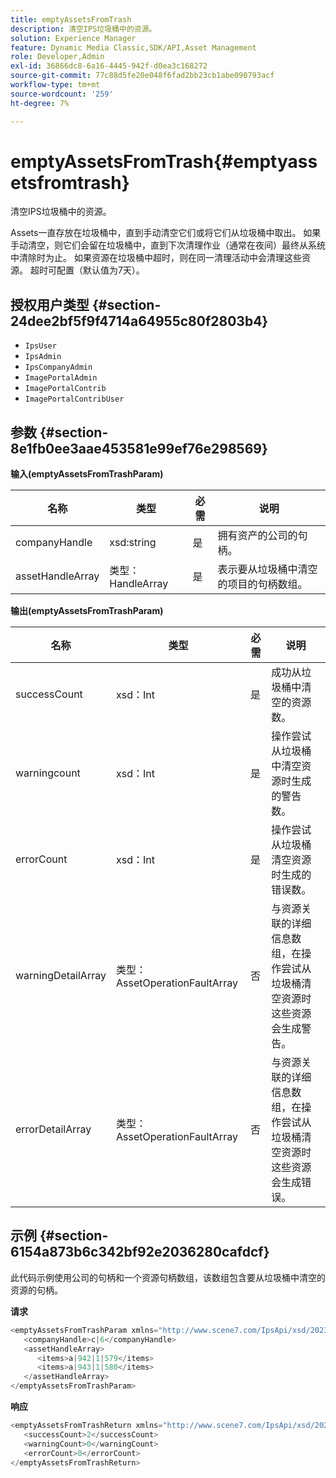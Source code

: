 ```yaml
---
title: emptyAssetsFromTrash
description: 清空IPS垃圾桶中的资源。
solution: Experience Manager
feature: Dynamic Media Classic,SDK/API,Asset Management
role: Developer,Admin
exl-id: 36866dc8-6a16-4445-942f-d0ea3c168272
source-git-commit: 77c88d5fe20e048f6fad2bb23cb1abe090793acf
workflow-type: tm+mt
source-wordcount: '259'
ht-degree: 7%

---
```


# emptyAssetsFromTrash{#emptyassetsfromtrash}

清空IPS垃圾桶中的资源。

Assets一直存放在垃圾桶中，直到手动清空它们或将它们从垃圾桶中取出。 如果手动清空，则它们会留在垃圾桶中，直到下次清理作业（通常在夜间）最终从系统中清除时为止。 如果资源在垃圾桶中超时，则在同一清理活动中会清理这些资源。 超时可配置（默认值为7天）。

## 授权用户类型 {#section-24dee2bf5f9f4714a64955c80f2803b4}

* `IpsUser`
* `IpsAdmin`
* `IpsCompanyAdmin`
* `ImagePortalAdmin`
* `ImagePortalContrib`
* `ImagePortalContribUser`

## 参数 {#section-8e1fb0ee3aae453581e99ef76e298569}

**输入(emptyAssetsFromTrashParam)**

| 名称 | 类型 | 必需 | 说明 |
|---|---|---|---|
| companyHandle | xsd:string | 是 | 拥有资产的公司的句柄。 |
| assetHandleArray | 类型：HandleArray | 是 | 表示要从垃圾桶中清空的项目的句柄数组。 |

**输出(emptyAssetsFromTrashParam)**

| 名称 | 类型 | 必需 | 说明 |
|---|---|---|---|
| successCount | xsd：Int | 是 | 成功从垃圾桶中清空的资源数。 |
| warningcount | xsd：Int | 是 | 操作尝试从垃圾桶中清空资源时生成的警告数。 |
| errorCount | xsd：Int | 是 | 操作尝试从垃圾桶清空资源时生成的错误数。 |
| warningDetailArray | 类型：AssetOperationFaultArray | 否 | 与资源关联的详细信息数组，在操作尝试从垃圾桶清空资源时这些资源会生成警告。 |
| errorDetailArray | 类型：AssetOperationFaultArray | 否 | 与资源关联的详细信息数组，在操作尝试从垃圾桶清空资源时这些资源会生成错误。 |

## 示例 {#section-6154a873b6c342bf92e2036280cafdcf}

此代码示例使用公司的句柄和一个资源句柄数组，该数组包含要从垃圾桶中清空的资源的句柄。

**请求**

```java
<emptyAssetsFromTrashParam xmlns="http://www.scene7.com/IpsApi/xsd/2023-01-15">
   <companyHandle>c|6</companyHandle>
   <assetHandleArray>
      <items>a|942|1|579</items>
      <items>a|943|1|580</items>
   </assetHandleArray>
</emptyAssetsFromTrashParam>
```

**响应**

```java
<emptyAssetsFromTrashReturn xmlns="http://www.scene7.com/IpsApi/xsd/2023-01-15">
   <successCount>2</successCount>
   <warningCount>0</warningCount>
   <errorCount>0</errorCount>
</emptyAssetsFromTrashReturn>
```
